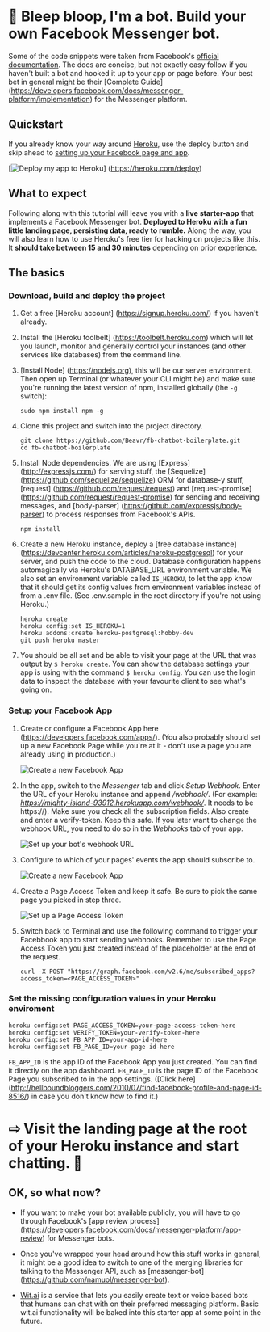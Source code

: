# 🤖 Bleep bloop, I'm a bot. Build your own Facebook Messenger bot.

Some of the code snippets were taken from Facebook's [official documentation](https://developers.facebook.com/docs/messenger-platform/quickstart). The docs are concise, but not exactly easy follow if you haven't built a bot and hooked it up to your app or page before. Your best bet in general might be their [Complete Guide] (https://developers.facebook.com/docs/messenger-platform/implementation) for the Messenger platform.

## Quickstart

If you already know your way around [Heroku](https://www.heroku.com), use the deploy button and skip ahead to [setting up your Facebook page and app](#configure-facebook).

[![Deploy my app to Heroku](https://www.herokucdn.com/deploy/button.png)] (https://heroku.com/deploy)

## What to expect

Following along with this tutorial will leave you with a **live starter-app** that implements a Facebook Messenger bot. **Deployed to Heroku with a fun little landing page, persisting data, ready to rumble.** Along the way, you will also learn how to use Heroku's free tier for hacking on projects like this. It **should take between 15 and 30 minutes** depending on prior experience.


## The basics

### Download, build and deploy the project

1. Get a free [Heroku account] (https://signup.heroku.com/) if you haven't already.

2. Install the [Heroku toolbelt] (https://toolbelt.heroku.com) which will let you launch, monitor and generally control your instances (and other services like databases) from the command line.

3. [Install Node]  (https://nodejs.org), this will be our server environment. Then open up Terminal (or whatever your CLI might be) and make sure you're running the latest version of npm, installed globally (the ```-g``` switch):

    ```
    sudo npm install npm -g
    ```

4. Clone this project and switch into the project directory.

    ```
    git clone https://github.com/Beavr/fb-chatbot-boilerplate.git
    cd fb-chatbot-boilerplate
    ```

5. Install Node dependencies. We are using [Express] (http://expressjs.com/) for serving stuff, the [Sequelize] (https://github.com/sequelize/sequelize) ORM for database-y stuff, [request] (https://github.com/request/request) and [request-promise] (https://github.com/request/request-promise) for sending and receiving messages, and [body-parser] (https://github.com/expressjs/body-parser) to process responses from Facebook's APIs.

    ```
    npm install
    ```

6. Create a new Heroku instance, deploy a [free database instance] (https://devcenter.heroku.com/articles/heroku-postgresql) for your server, and push the code to the cloud.  Database configuration happens automagically via Heroku's DATABASE_URL environment variable. We also set an environment variable called ```IS_HEROKU```, to let the app know that it should get its config values from environment variables instead of from a .env file. (See .env.sample in the root directory if you're not using Heroku.)

    ```
    heroku create
    heroku config:set IS_HEROKU=1
    heroku addons:create heroku-postgresql:hobby-dev
    git push heroku master
    ```  

7. You should be all set and be able to visit your page at the URL that was output by ```$ heroku create```. You can show the database settings your app is using with the command ```$ heroku config```. You can use the login data to inspect the database with your favourite client to see what's going on.


### <a name="configure-facebook"></a> Setup your Facebook App

1. Create or configure a Facebook App here (https://developers.facebook.com/apps/). (You also probably should set up a new Facebook Page while you're at it - don't use a page you are already using in production.)

    ![Create a new Facebook App](/public/img/documentation-img/create_new_app.png)

2. In the app, switch to the *Messenger* tab and click *Setup Webhook*. Enter the URL of your Heroku instance and append */webhook/*. (For example: *https://mighty-island-93912.herokuapp.com/webhook/*. It needs to be https://). Make sure you check all the subscription fields. Also create and enter a verify-token. Keep this safe. If you later want to change the webhook URL, you need to do so in the *Webhooks* tab of your app.

    ![Set up your bot's webhook URL](/public/img/documentation-img/webhook_subscription_1.png)

3. Configure to which of your pages' events the app should subscribe to.

    ![Create a new Facebook App](/public/img/documentation-img/webhook_subscription_2.png)

4. Create a Page Access Token and keep it safe. Be sure to pick the same page you picked in step three.

    ![Set up a Page Access Token](/public/img/documentation-img/create_access_token.png)

5. Switch back to Terminal and use the following command to trigger your Facebbook app to start sending webhooks. Remember to use the Page Access Token you just created instead of the placeholder at the end of the request. 

    ```
    curl -X POST "https://graph.facebook.com/v2.6/me/subscribed_apps?access_token=<PAGE_ACCESS_TOKEN>"
    ```

### Set the missing configuration values in your Heroku enviroment

```
heroku config:set PAGE_ACCESS_TOKEN=your-page-access-token-here
heroku config:set VERIFY_TOKEN=your-verify-token-here
heroku config:set FB_APP_ID=your-app-id-here
heroku config:set FB_PAGE_ID=your-page-id-here
```

```FB_APP_ID``` is the app ID of the Facebook App you just created. You can find it directly on the app dashboard. ```FB_PAGE_ID``` is the page ID of the Facebook Page you subscribed to in the app settings. ([Click here] (http://hellboundbloggers.com/2010/07/find-facebook-profile-and-page-id-8516/) in case you don't know how to find it.)

# ⇨ Visit the landing page at the root of your Heroku instance and start chatting. 🤖

## OK, so what now?

* If you want to make your bot available publicly, you will have to go through Facebook's [app review process] (https://developers.facebook.com/docs/messenger-platform/app-review) for Messenger bots.

* Once you've wrapped your head around how this stuff works in general, it might be a good idea to switch to one of the merging libraries for talking to the Messenger API, such as [messenger-bot] (https://github.com/namuol/messenger-bot).

* [Wit.ai](https://wit.ai) is a service that lets you easily create text or voice based bots that humans can chat with on their preferred messaging platform. Basic wit.ai functionality will be baked into this starter app at some point in the future.

